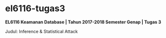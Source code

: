 # el6116-tugas3
**EL6116 Keamanan Database | Tahun 2017-2018 Semester Genap | Tugas 3**

Judul: Inference & Statistical Attack
